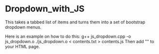 # Dropdown_with_JS
This takes a tabbed list of items and turns them into a set of bootstrap dropdown menus.

Here is an example on how to do this:
		g++ js_dropdown.cpp -o js_dropdown.o
		./js_dropdown.o < contents.txt > contents.js
		Then add "<script src="contents.js"></script>" to your HTML page.

